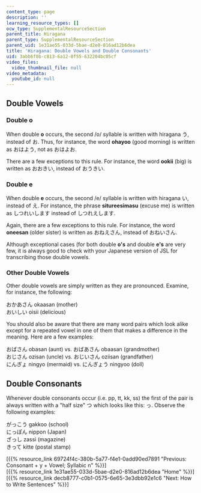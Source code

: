 ```yaml
---
content_type: page
description: ''
learning_resource_types: []
ocw_type: SupplementalResourceSection
parent_title: Hiragana
parent_type: SupplementalResourceSection
parent_uid: 1e31ae55-033d-5bae-d2e0-816ad12b6dea
title: 'Hiragana: Double Vowels and Double Consonants'
uid: 3abb6f0b-c813-6a12-0f55-632204bc05cf
video_files:
  video_thumbnail_file: null
video_metadata:
  youtube_id: null
---
```


Double Vowels
-------------

### Double o

When double **o** occurs, the second /o/ syllable is written with hiragana う, instead of お. Thus, for instance, the word **ohayoo** (good morning) is written as おはよう, not as おはよお.

There are a few exceptions to this rule. For instance, the word **ookii** (big) is written as おおきい, instead of おうきい.

### Double e

When double **e** occurs, the second /e/ syllable is written with hiragana い, instead of え. For instance, the phrase **situreesimasu** (excuse me) is written as しつれいします instead of しつれえします.

Again, there are a few exceptions to this rule. For instance, the word **oneesan** (older sister) is written as おねえさん, instead of おねいさん.

Although exceptional cases (for both double **o's** and double **e's** are very few, it is always good to check with your Japanese version of JSL for transcribing those double vowels.

### Other Double Vowels

Other double vowels are simply written as they are pronounced. Examine, for instance, the following:

おかあさん okaasan (mother)  
おいしい oisii (delicious)

You should also be aware that there are many word pairs which look alike except for a repeated vowel in one of them that makes a difference in the meaning. Here are a few examples:

おばさん obasan (aunt) vs. おばあさん obaasan (grandmother)  
おじさん ozisan (uncle) vs. おじいさん oziisan (grandfather)  
にんぎょ ningyo (mermaid) vs. にんぎょう ningyoo (doll)

Double Consonants
-----------------

Whenever double consonants occur (i.e. pp, tt, kk, ss) the first of the pair is always written with a "half size" つ which looks like this: っ. Observe the following examples:

がっこう gakkoo (school)  
にっぽん nippon (Japan)  
ざっし zassi (magazine)  
きって kitte (postal stamp)

  
\[{{% resource_link 69724f4c-380b-5a77-f4e1-0add90ed7891 "Previous: Consonant + y + Vowel; Syllabic n" %}}\]  
\[{{% resource_link 1e31ae55-033d-5bae-d2e0-816ad12b6dea "Home" %}}\]  
\[{{% resource_link decb8777-c0b1-0575-6e65-3e3dbb92e1c6 "Next: How to Write Sentences" %}}\]